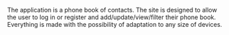 The application is a phone book of contacts. The site is designed to allow the user to log in or register and add/update/view/filter their phone book.
Everything is made with the possibility of adaptation to any size of devices.
